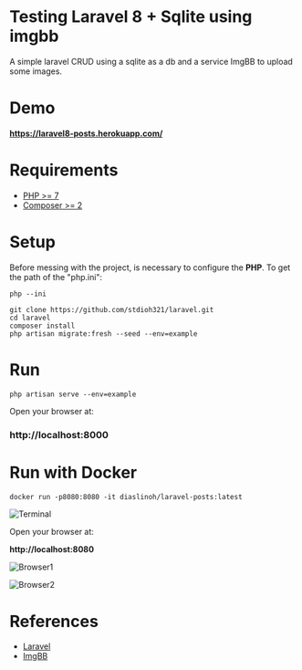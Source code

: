 # Testing Laravel 8 + Sqlite using imgbb

A simple laravel CRUD using a sqlite as a db and a service ImgBB to upload some images.
# Demo
**https://laravel8-posts.herokuapp.com/**

# Requirements
* [PHP >= 7](https://www.php.net/downloads.php) 
* [Composer >= 2](https://getcomposer.org/download/)



# Setup
Before messing with the project, is necessary to configure the **PHP**.
To get the path of the "php.ini":
```
php --ini
```


```
git clone https://github.com/stdioh321/laravel.git
cd laravel
composer install
php artisan migrate:fresh --seed --env=example
```



# Run
```
php artisan serve --env=example
```

Open your browser at:

### **http://localhost:8000**

# Run with Docker
```
docker run -p8080:8080 -it diaslinoh/laravel-posts:latest

```
![Terminal](https://i.imgur.com/DphzeCV.png)

Open your browser at:

**http://localhost:8080**

![Browser1](https://i.imgur.com/Oyyy41J.png)


![Browser2](https://i.imgur.com/R3ZFCyD.png)

# References

* [Laravel](https://laravel.com/docs/8.x/)
* [ImgBB](https://imgbb.com/)
